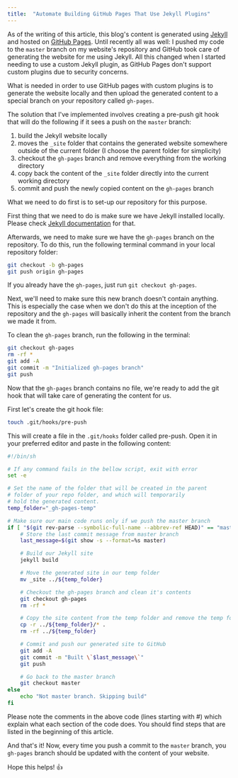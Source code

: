 ```yaml
---
title:  "Automate Building GitHub Pages That Use Jekyll Plugins"
---
```


As of the writing of this article, this blog's content is generated using [Jekyll](https://jekyllrb.com/) and hosted on [GitHub Pages](https://pages.github.com/). Until recently all was well: I pushed my code to the `master` branch on my website's repository and GitHub took care of generating the website for me using Jekyll. All this changed when I started needing to use a custom Jekyll plugin, as GitHub Pages don't support custom plugins due to security concerns.

What is needed in order to use GitHub pages with custom plugins is to generate the website locally and then upload the generated content to a special branch on your repository called `gh-pages`.

The solution that I've implemented involves creating a pre-push git hook that will do the following if it sees a push on the `master` branch:

 1. build the Jekyll website locally
 2. moves the `_site` folder that contains the generated website somewhere outside of the current folder (I choose the parent folder for simplicity)
 3. checkout the `gh-pages` branch and remove everything from the working directory
 4. copy back the content of the `_site` folder directly into the current working directory
 5. commit and push the newly copied content on the `gh-pages` branch

What we need to do first is to set-up our repository for this purpose.

First thing that we need to do is make sure we have Jekyll installed locally. Please check [Jekyll documentation](https://jekyllrb.com/docs/installation/) for that.

Afterwards, we need to make sure we have the `gh-pages` branch on the repository. To do this, run the following terminal command in your local repository folder:

```bash
git checkout -b gh-pages
git push origin gh-pages
```

If you already have the `gh-pages`, just run `git checkout gh-pages`.

Next, we'll need to make sure this new branch doesn't contain anything. This is especially the case when we don't do this at the inception of the repository and the `gh-pages` will basically inherit the content from the branch we made it from.

To clean the `gh-pages` branch, run the following in the terminal:

```bash
git checkout gh-pages
rm -rf *
git add -A
git commit -m "Initialized gh-pages branch"
git push
```

Now that the `gh-pages` branch contains no file, we're ready to add the git hook that will take care of generating the content for us.

First let's create the git hook file:

```bash
touch .git/hooks/pre-push
```

This will create a file in the `.git/hooks` folder called pre-push. Open it in your preferred editor and paste in the following content:

```bash
#!/bin/sh

# If any command fails in the bellow script, exit with error
set -e

# Set the name of the folder that will be created in the parent
# folder of your repo folder, and which will temporarily
# hold the generated content.
temp_folder="_gh-pages-temp"

# Make sure our main code runs only if we push the master branch
if [ "$(git rev-parse --symbolic-full-name --abbrev-ref HEAD)" == "master" ]; then
	# Store the last commit message from master branch
	last_message=$(git show -s --format=%s master)

	# Build our Jekyll site
	jekyll build

	# Move the generated site in our temp folder
	mv _site ../${temp_folder}

	# Checkout the gh-pages branch and clean it's contents
	git checkout gh-pages
	rm -rf *

	# Copy the site content from the temp folder and remove the temp folder
	cp -r ../${temp_folder}/* .
	rm -rf ../${temp_folder}

	# Commit and push our generated site to GitHub
	git add -A
	git commit -m "Built \`$last_message\`"
	git push

	# Go back to the master branch
	git checkout master
else
	echo "Not master branch. Skipping build"
fi
```

Please note the comments in the above code (lines starting with #) which explain what each section of the code does. You should find steps that are listed in the beginning of this article.

And that's it! Now, every time you push a commit to the `master` branch, you `gh-pages` branch should be updated with the content of your website.

Hope this helps! 👍

